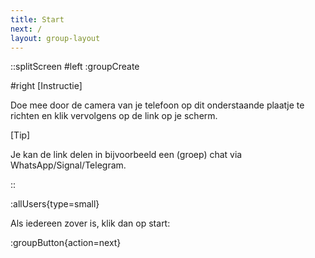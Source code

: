 ```yaml
---
title: Start
next: /
layout: group-layout
---
```


::splitScreen
#left
:groupCreate

#right
[Instructie]

Doe mee door de camera van je telefoon op dit onderstaande plaatje te richten en klik vervolgens op de link op je scherm.

[Tip]

Je kan de link delen in bijvoorbeeld een (groep) chat via WhatsApp/Signal/Telegram.

::

:allUsers{type=small}

Als iedereen zover is, klik dan op start:

:groupButton{action=next}
